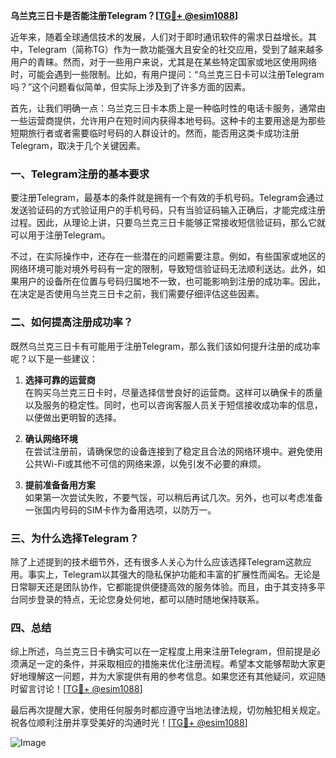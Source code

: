 **乌兰克三日卡是否能注册Telegram？[[TG💪+ @esim1088](https://t.me/s/esim1088)]**

近年来，随着全球通信技术的发展，人们对于即时通讯软件的需求日益增长。其中，Telegram（简称TG）作为一款功能强大且安全的社交应用，受到了越来越多用户的青睐。然而，对于一些用户来说，尤其是在某些特定国家或地区使用网络时，可能会遇到一些限制。比如，有用户提问：“乌兰克三日卡可以注册Telegram吗？”这个问题看似简单，但实际上涉及到了许多方面的因素。

首先，让我们明确一点：乌兰克三日卡本质上是一种临时性的电话卡服务，通常由一些运营商提供，允许用户在短时间内获得本地号码。这种卡的主要用途是为那些短期旅行者或者需要临时号码的人群设计的。然而，能否用这类卡成功注册Telegram，取决于几个关键因素。

### 一、Telegram注册的基本要求

要注册Telegram，最基本的条件就是拥有一个有效的手机号码。Telegram会通过发送验证码的方式验证用户的手机号码，只有当验证码输入正确后，才能完成注册过程。因此，从理论上讲，只要乌兰克三日卡能够正常接收短信验证码，那么它就可以用于注册Telegram。

不过，在实际操作中，还存在一些潜在的问题需要注意。例如，有些国家或地区的网络环境可能对境外号码有一定的限制，导致短信验证码无法顺利送达。此外，如果用户的设备所在位置与号码归属地不一致，也可能影响到注册的成功率。因此，在决定是否使用乌兰克三日卡之前，我们需要仔细评估这些因素。

### 二、如何提高注册成功率？

既然乌兰克三日卡有可能用于注册Telegram，那么我们该如何提升注册的成功率呢？以下是一些建议：

1. **选择可靠的运营商**  
   在购买乌兰克三日卡时，尽量选择信誉良好的运营商。这样可以确保卡的质量以及服务的稳定性。同时，也可以咨询客服人员关于短信接收成功率的信息，以便做出更明智的选择。

2. **确认网络环境**  
   在尝试注册前，请确保您的设备连接到了稳定且合法的网络环境中。避免使用公共Wi-Fi或其他不可信的网络来源，以免引发不必要的麻烦。

3. **提前准备备用方案**  
   如果第一次尝试失败，不要气馁，可以稍后再试几次。另外，也可以考虑准备一张国内号码的SIM卡作为备用选项，以防万一。

### 三、为什么选择Telegram？

除了上述提到的技术细节外，还有很多人关心为什么应该选择Telegram这款应用。事实上，Telegram以其强大的隐私保护功能和丰富的扩展性而闻名。无论是日常聊天还是团队协作，它都能提供便捷高效的服务体验。而且，由于其支持多平台同步登录的特点，无论您身处何地，都可以随时随地保持联系。

### 四、总结

综上所述，乌兰克三日卡确实可以在一定程度上用来注册Telegram，但前提是必须满足一定的条件，并采取相应的措施来优化注册流程。希望本文能够帮助大家更好地理解这一问题，并为大家提供有用的参考信息。如果您还有其他疑问，欢迎随时留言讨论！[[TG💪+ @esim1088](https://t.me/s/esim1088)]

最后再次提醒大家，使用任何服务时都应遵守当地法律法规，切勿触犯相关规定。祝各位顺利注册并享受美好的沟通时光！[[TG💪+ @esim1088](https://t.me/s/esim1088)] 

![Image](https://i.postimg.cc/4NQfJmqS/Snipaste-2025-05-13-00-14-12.png)